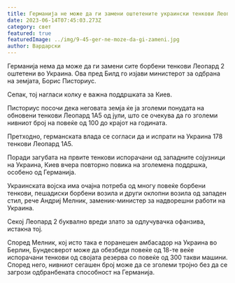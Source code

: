 ```yaml
---
title: Германија не може да ги замени оштетените украински тенкови Леопард 2
date: 2023-06-14T07:45:03.273Z
category: свет
featured: true
featuredImage: ../img/9-45-ger-ne-moze-da-gi-zameni.jpg
author: Вардарски
---
```

Германија нема да може да ги замени сите борбени тенкови Леопард 2 оштетени во Украина. Ова пред Билд го изјави министерот за одбрана на земјата, Борис Писториус.

Сепак, тој нагласи колку е важна поддршката за Киев.

Писториус посочи дека неговата земја ќе ја зголеми понудата на обновени тенкови Леопард 1А5 од јули, што се очекува да го зголеми нивниот број на повеќе од 100 до крајот на годината.

Претходно, германската влада се согласи да и испрати на Украина 178 тенкови Леопард 1А5.

Поради загубата на првите тенкови испорачани од западните сојузници на Украина, Киев вчера повторно повика на зголемена поддршка, особено од Германија.

Украинската војска има очајна потреба од многу повеќе борбени тенкови, пешадиски борбени возила и други оклопни возила од западен стил, рече Андриј Мелник, заменик-министер за надворешни работи на Украина.

Секој Леопард 2 буквално вреди злато за одлучувачка офанзива, истакна тој.

Според Мелник, кој исто така е поранешен амбасадор на Украина во Берлин, Бундесверот може да обезбеди повеќе од 18-те веќе испорачани тенкови од својата резерва со повеќе од 300 такви машини. Според него, нивниот сегашен број може да се зголеми тројно без да се загрози одбранбената способност на Германија.